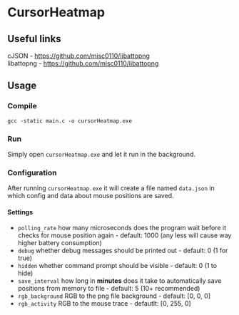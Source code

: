 # CursorHeatmap

## Useful links
cJSON - https://github.com/misc0110/libattopng    
libattopng - https://github.com/misc0110/libattopng

## Usage
### Compile
`gcc -static main.c -o cursorHeatmap.exe`

### Run
Simply open `cursorHeatmap.exe` and let it run in the background.

### Configuration
After running `cursorHeatmap.exe` it will create a file named `data.json` in which config and data about mouse positions are saved.

#### Settings
- `polling_rate` how many microseconds does the program wait before it checks for mouse position again - default: 1000 (any less will cause way higher battery consumption)
- `debug` whether debug messages should be printed out - default: 0 (1 for true)
- `hidden` whether command prompt should be visible - default: 0 (1 to hide)
- `save_interval` how long in **minutes** does it take to automatically save positions from memory to file - default: 5 (10+ recommended)
- `rgb_background` RGB to the png file background - default: [0, 0, 0]
- `rgb_activity` RGB to the mouse trace - defautlt: [0, 255, 0]

